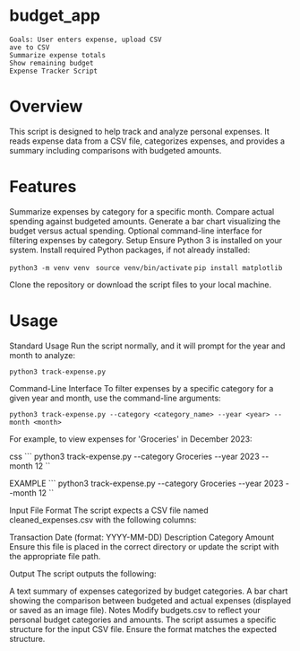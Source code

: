 # budget_app
    Goals: User enters expense, upload CSV
    ave to CSV
    Summarize expense totals
    Show remaining budget
    Expense Tracker Script
#  Overview
This script is designed to help track and analyze personal expenses. It reads expense data from a CSV file, categorizes expenses, and provides a summary including comparisons with budgeted amounts.

# Features
Summarize expenses by category for a specific month.
Compare actual spending against budgeted amounts.
Generate a bar chart visualizing the budget versus actual spending.
Optional command-line interface for filtering expenses by category.
Setup
Ensure Python 3 is installed on your system.
Install required Python packages, if not already installed:

```python3 -m venv venv```
``` source venv/bin/activate```
``` pip install matplotlib ```

Clone the repository or download the script files to your local machine.

# Usage
Standard Usage
Run the script normally, and it will prompt for the year and month to analyze:

``` python3 track-expense.py ```

Command-Line Interface
To filter expenses by a specific category for a given year and month, use the command-line arguments:

``` python3 track-expense.py --category <category_name> --year <year> --month <month> ```

For example, to view expenses for 'Groceries' in December 2023:

css
``` python3 track-expense.py --category Groceries --year 2023 --month 12 ``

EXAMPLE
``` python3 track-expense.py --category Groceries --year 2023 --month 12 ``

Input File Format
The script expects a CSV file named cleaned_expenses.csv with the following columns:

Transaction Date (format: YYYY-MM-DD)
Description
Category
Amount
Ensure this file is placed in the correct directory or update the script with the appropriate file path.

Output
The script outputs the following:

A text summary of expenses categorized by budget categories.
A bar chart showing the comparison between budgeted and actual expenses (displayed or saved as an image file).
Notes
Modify budgets.csv to reflect your personal budget categories and amounts.
The script assumes a specific structure for the input CSV file. Ensure the format matches the expected structure.